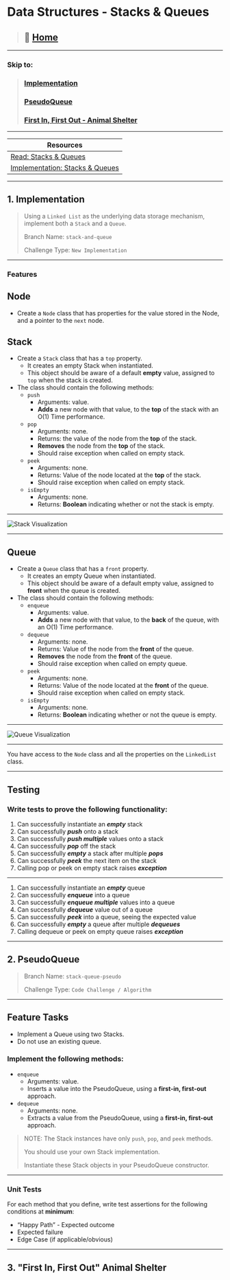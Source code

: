 # Data Structures - Stacks & Queues

> ## 🏡 **[**Home**](../../README.md)**

---

### Skip to:

> ### [Implementation](#1-implementation)
>
> ### [PseudoQueue](#2-pseudoqueue)
>
> ### [First In, First Out - Animal Shelter](#3-first-in-first-out-animal-shelter)

---

| Resources |
|---|
| [Read: Stacks & Queues](https://bit.ly/3CHNTBv) |
| [Implementation: Stacks & Queues](https://bit.ly/3fFRhna) |

---

## 1. Implementation

> Using a `Linked List` as the underlying data storage mechanism, implement both a `Stack` and a `Queue`.
>
> Branch Name: `stack-and-queue`
>
> Challenge Type: `New Implementation`

---

### Features

## **Node**

- Create a `Node` class that has properties for the value stored in the Node, and a pointer to the `next` node.

## **Stack**

- Create a `Stack` class that has a `top` property.
  - It creates an empty Stack when instantiated.
  - This object should be aware of a default **empty** value, assigned to `top` when the stack is created.
- The class should contain the following methods:
  - `push`
    - Arguments: value.
    - **Adds** a new node with that value, to the **top** of the stack with an O(1) Time performance.
  - `pop`
    - Arguments: none.
    - Returns: the value of the node from the **top** of the stack.
    - **Removes** the node from the **top** of the stack.
    - Should raise exception when called on empty stack.
  - `peek`
    - Arguments: none.
    - Returns: Value of the node located at the **top** of the stack.
    - Should raise exception when called on empty stack.
  - `isEmpty`
    - Arguments: none.
    - Returns: **Boolean** indicating whether or not the stack is empty.

---

![Stack Visualization](https://bit.ly/3SjElAW)

---

## **Queue**

- Create a `Queue` class that has a `front` property.
  - It creates an empty Queue when instantiated.
  - This object should be aware of a default empty value, assigned to **front** when the queue is created.
- The class should contain the following methods:
  - `enqueue`
    - Arguments: value.
    - **Adds** a new node with that value, to the **back** of the queue, with an O(1) Time performance.
  - `dequeue`
    - Arguments: none.
    - Returns: Value of the node from the **front** of the queue.
    - **Removes** the node from the **front** of the queue.
    - Should raise exception when called on empty queue.
  - `peek`
    - Arguments: none.
    - Returns: Value of the node located at the **front** of the queue.
    - Should raise exception when called on empty stack.
  - `isEmpty`
    - Arguments: none.
    - Returns: **Boolean** indicating whether or not the queue is empty.

---

![Queue Visualization](https://bit.ly/3gbDHYU)

---

You have access to the `Node` class and all the properties on the `LinkedList` class.

---

## Testing

### Write tests to prove the following functionality:

1. Can successfully instantiate an ***empty*** stack
2. Can successfully ***push*** onto a stack
3. Can successfully ***push multiple*** values onto a stack
4. Can successfully ***pop*** off the stack
5. Can successfully ***empty*** a stack after multiple ***pops***
6. Can successfully ***peek*** the next item on the stack
7. Calling pop or peek on empty stack raises ***exception***

---

1. Can successfully instantiate an ***empty*** queue
2. Can successfully ***enqueue*** into a queue
3. Can successfully ***enqueue multiple*** values into a queue
4. Can successfully ***dequeue*** value out of a queue
5. Can successfully ***peek*** into a queue, seeing the expected value
6. Can successfully ***empty*** a queue after multiple ***dequeues***
7. Calling dequeue or peek on empty queue raises ***exception***

---

## 2. PseudoQueue

> Branch Name: `stack-queue-pseudo`
>
> Challenge Type: `Code Challenge / Algorithm`

---

## Feature Tasks

- Implement a Queue using two Stacks.
- Do not use an existing queue.

### Implement the following methods:

- `enqueue`
  - Arguments: value.
  - Inserts a value into the PseudoQueue, using a **first-in, first-out** approach.
- `dequeue`
  - Arguments: none.
  - Extracts a value from the PseudoQueue, using a **first-in, first-out** approach.

> NOTE: The Stack instances have only `push`, `pop`, and `peek` methods.
>
> You should use your own Stack implementation.
>
> Instantiate these Stack objects in your PseudoQueue constructor.

---

### Unit Tests

For each method that you define, write test assertions for the following conditions at **minimum**:

- “Happy Path” - Expected outcome
- Expected failure
- Edge Case (if applicable/obvious)

---

## 3. "First In, First Out" Animal Shelter

